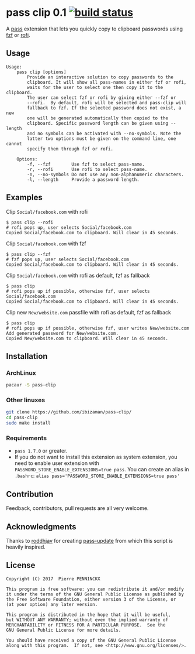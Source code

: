 # pass clip 0.1 [![build status][build-img]][build-url]

A [pass](https://www.passwordstore.org/) extension that lets you quickly copy
to clipboard passwords using [fzf](https://github.com/junegunn/fzf) or
[rofi](https://davedavenport.github.io/rofi/).


## Usage

```
Usage:
    pass clip [options]
        Provide an interactive solution to copy passwords to the
        clipboard. It will show all pass-names in either fzf or rofi,
        waits for the user to select one then copy it to the clipboard.
        The user can select fzf or rofi by giving either --fzf or
        --rofi.  By default, rofi will be selected and pass-clip will
        fallback to fzf. If the selected password does not exist, a new
        one will be generated automatically then copied to the
        clipboard. Specific password length can be given using --length
        and no symbols can be activated with --no-symbols. Note the
        latter two options must be given on the command line, one cannot
        specify them through fzf or rofi.

    Options:
        -f, --fzf        Use fzf to select pass-name.
        -r, --rofi       Use rofi to select pass-name.
        -n, --no-symbols Do not use any non-alphanumeric characters.
        -l, --length     Provide a password length.
```


## Examples

Clip `Social/facebook.com` with rofi
```
$ pass clip --rofi
# rofi pops up, user selects Social/facebook.com
Copied Social/facebook.com to clipboard. Will clear in 45 seconds.
```

Clip `Social/facebook.com` with fzf
```
$ pass clip --fzf
# fzf pops up, user selects Social/facebook.com
Copied Social/facebook.com to clipboard. Will clear in 45 seconds.
```

Clip `Social/facebook.com` with rofi as default, fzf as fallback
```
$ pass clip
# rofi pops up if possible, otherwise fzf, user selects Social/facebook.com
Copied Social/facebook.com to clipboard. Will clear in 45 seconds.
```

Clip new `New/website.com` passfile with rofi as default, fzf as fallback
```
$ pass clip
# rofi pops up if possible, otherwise fzf, user writes New/website.com
Add generated password for New/website.com.
Copied New/website.com to clipboard. Will clear in 45 seconds.
```


## Installation


### ArchLinux

```sh
pacaur -S pass-clip
```


### Other linuxes

```sh
git clone https://github.com/ibizaman/pass-clip/
cd pass-clip
sudo make install
```


### Requirements

* `pass 1.7.0` or greater.
* If you do not want to install this extension as system extension, you need to
enable user extension with `PASSWORD_STORE_ENABLE_EXTENSIONS=true pass`. You can
create an alias in `.bashrc`: `alias pass='PASSWORD_STORE_ENABLE_EXTENSIONS=true pass'`


## Contribution

Feedback, contributors, pull requests are all very welcome.


## Acknowledgments

Thanks to [roddhjav](https://github.com/roddhjav) for creating
[pass-update](https://github.com/roddhjav/pass-update) from which this
script is heavily inspired.


## License

```
Copyright (C) 2017  Pierre PENNINCKX

This program is free software: you can redistribute it and/or modify
it under the terms of the GNU General Public License as published by
the Free Software Foundation, either version 3 of the License, or
(at your option) any later version.

This program is distributed in the hope that it will be useful,
but WITHOUT ANY WARRANTY; without even the implied warranty of
MERCHANTABILITY or FITNESS FOR A PARTICULAR PURPOSE.  See the
GNU General Public License for more details.

You should have received a copy of the GNU General Public License
along with this program.  If not, see <http://www.gnu.org/licenses/>.
```

[build-img]: https://travis-ci.org/ibizaman/pass-clip.svg?branch=master
[build-url]: https://travis-ci.org/ibizaman/pass-clip
